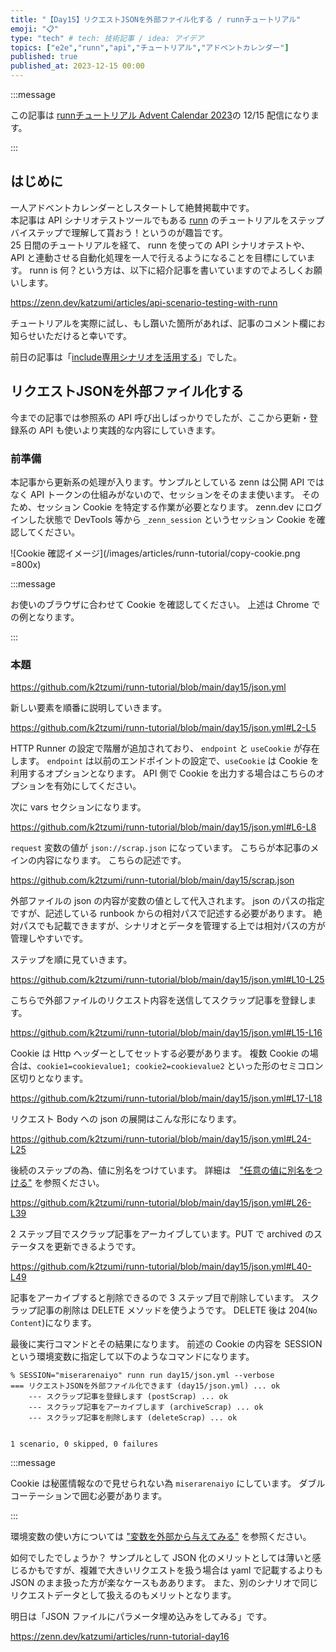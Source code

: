 ```yaml
---
title: "【Day15】リクエストJSONを外部ファイル化する / runnチュートリアル"
emoji: "📋"
type: "tech" # tech: 技術記事 / idea: アイデア
topics: ["e2e","runn","api","チュートリアル","アドベントカレンダー"]
published: true
published_at: 2023-12-15 00:00
---
```


:::message

この記事は [runnチュートリアル Advent Calendar 2023](https://qiita.com/advent-calendar/2023/runn-tutorial)の 12/15 配信になります。

:::

## はじめに

一人アドベントカレンダーとしスタートして絶賛掲載中です。  
本記事は API シナリオテストツールでもある [runn](https://github.com/k1LoW/runn) のチュートリアルをステップバイステップで理解して貰おう！というのが趣旨です。  
25 日間のチュートリアルを経て、 runn を使っての API シナリオテストや、 API と連動させる自動化処理を一人で行えるようになることを目標にしています。 
runn is 何？という方は、以下に紹介記事を書いていますのでよろしくお願いします。

https://zenn.dev/katzumi/articles/api-scenario-testing-with-runn

チュートリアルを実際に試し、もし躓いた箇所があれば、記事のコメント欄にお知らせいただけると幸いです。

前日の記事は「[include専用シナリオを活用する](https://zenn.dev/katzumi/articles/runn-tutorial-day14)」でした。

## リクエストJSONを外部ファイル化する

今までの記事では参照系の API 呼び出しばっかりでしたが、ここから更新・登録系の API も使いより実践的な内容にしていきます。 

### 前準備

本記事から更新系の処理が入ります。サンプルとしている zenn は公開 API ではなく API トークンの仕組みがないので、セッションをそのまま使います。
そのため、セッション Cookie を特定する作業が必要となります。
zenn.dev にログインした状態で DevTools 等から `_zenn_session` というセッション Cookie を確認してください。

<!-- textlint-disable -->
![Cookie 確認イメージ](/images/articles/runn-tutorial/copy-cookie.png =800x)
<!-- textlint-enable -->

:::message

お使いのブラウザに合わせて Cookie を確認してください。
上述は Chrome での例となります。

:::

### 本題

https://github.com/k2tzumi/runn-tutorial/blob/main/day15/json.yml


新しい要素を順番に説明していきます。

https://github.com/k2tzumi/runn-tutorial/blob/main/day15/json.yml#L2-L5

HTTP Runner の設定で階層が追加されており、 `endpoint` と `useCookie` が存在します。
`endpoint` は以前のエンドポイントの設定で、`useCookie` は Cookie を利用するオプションとなります。
API 側で Cookie を出力する場合はこちらのオプションを有効にしてください。


次に vars セクションになります。

https://github.com/k2tzumi/runn-tutorial/blob/main/day15/json.yml#L6-L8

`request` 変数の値が `json://scrap.json` になっています。
こちらが本記事のメインの内容になります。
こちらの記述です。

https://github.com/k2tzumi/runn-tutorial/blob/main/day15/scrap.json

外部ファイルの json の内容が変数の値として代入されます。
json のパスの指定ですが、記述している runbook からの相対パスで記述する必要があります。
絶対パスでも記載できますが、シナリオとデータを管理する上では相対パスの方が管理しやすいです。

ステップを順に見ていきます。

https://github.com/k2tzumi/runn-tutorial/blob/main/day15/json.yml#L10-L25

こちらで外部ファイルのリクエスト内容を送信してスクラップ記事を登録します。

https://github.com/k2tzumi/runn-tutorial/blob/main/day15/json.yml#L15-L16

Cookie は Http ヘッダーとしてセットする必要があります。
複数 Cookie の場合は、`cookie1=cookievalue1; cookie2=cookievalue2` といった形のセミコロン区切りとなります。


https://github.com/k2tzumi/runn-tutorial/blob/main/day15/json.yml#L17-L18

リクエスト Body への json の展開はこんな形になります。

https://github.com/k2tzumi/runn-tutorial/blob/main/day15/json.yml#L24-L25

後続のステップの為、値に別名をつけています。
詳細は　["任意の値に別名をつける"](https://zenn.dev/katzumi/articles/runn-tutorial-day10) を参照ください。


https://github.com/k2tzumi/runn-tutorial/blob/main/day15/json.yml#L26-L39

2 ステップ目でスクラップ記事をアーカイブしています。PUT で archived のステータスを更新できるようです。

https://github.com/k2tzumi/runn-tutorial/blob/main/day15/json.yml#L40-L49

記事をアーカイブすると削除できるので 3 ステップ目で削除しています。
スクラップ記事の削除は DELETE メソッドを使うようです。
DELETE 後は 204(`No Content`)になります。

最後に実行コマンドとその結果になります。
前述の Cookie の内容を SESSION という環境変数に指定して以下のようなコマンドになります。

```console
% SESSION="miserarenaiyo" runn run day15/json.yml --verbose 
=== リクエストJSONを外部ファイル化できます (day15/json.yml) ... ok
    --- スクラップ記事を登録します (postScrap) ... ok
    --- スクラップ記事をアーカイブします (archiveScrap) ... ok
    --- スクラップ記事を削除します (deleteScrap) ... ok


1 scenario, 0 skipped, 0 failures
```

:::message

Cookie は秘匿情報なので見せられない為 `miserarenaiyo` にしています。
ダブルコーテーションで囲む必要があります。

:::

環境変数の使い方については ["変数を外部から与えてみる"](https://zenn.dev/katzumi/articles/runn-tutorial-day06) を参照ください。

如何でしたでしょうか？
サンプルとして JSON 化のメリットとしては薄いと感じるかもですが、複雑で大きいリクエストを扱う場合は yaml で記載するよりも JSON のまま扱った方が楽なケースもああります。
また、別のシナリオで同じリクエストデータとして扱えるのもメリットとなります。


明日は「JSON ファイルにパラメータ埋め込みをしてみる」です。

https://zenn.dev/katzumi/articles/runn-tutorial-day16